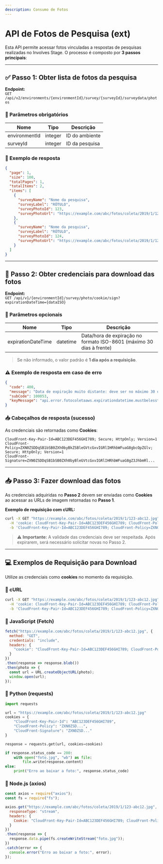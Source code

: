 ```yaml
---
description: Consumo de Fotos
---
```


# API de Fotos de Pesquisa (ext)

Esta API permite acessar fotos vinculadas a respostas de pesquisas realizadas no Involves Stage. O processo é composto por **3 passos principais**:

***

## ✅ Passo 1: Obter lista de fotos da pesquisa

**Endpoint:**\
`GET /api/v2/environments/{environmentId}/survey/{surveyId}/surveydata/photos`

### 🔧 Parâmetros obrigatórios

| Nome          | Tipo    | Descrição      |
| ------------- | ------- | -------------- |
| environmentId | integer | ID do ambiente |
| surveyId      | integer | ID da pesquisa |

### 📘 Exemplo de resposta

```json
{
  "page": 1,
  "size": 100,
  "totalPages": 1,
  "totalItems": 2,
  "items": [
    {
      "surveyName": "Nome da pesquisa",
      "surveyLabel": "RÓTULO",
      "surveyPhotoId": 123,
      "surveyPhotoUrl": "https://example.com/abc/fotos/coleta/2019/1/123-abc12.jpg"
    },
    {
      "surveyName": "Nome da pesquisa",
      "surveyLabel": "RÓTULO",
      "surveyPhotoId": 124,
      "surveyPhotoUrl": "https://example.com/abc/fotos/coleta/2019/1/123-def34.jpg"
    }
  ]
}
```

***

## 🔐 Passo 2: Obter credenciais para download das fotos

**Endpoint:**\
`GET /api/v1/{environmentId}/survey/photo/cookie/sign?expirationDateTime={dataISO}`

### 🔧 Parâmetros opcionais

| Nome               | Tipo     | Descrição                                                            |
| ------------------ | -------- | -------------------------------------------------------------------- |
| expirationDateTime | datetime | Data/hora de expiração no formato ISO-8601 (máximo 30 dias à frente) |

> Se não informado, o valor padrão é **1 dia após a requisição**.

### ⚠️ Exemplo de resposta em caso de erro

```json
{
  "code": 400,
  "message": "Data de expiração muito distante: deve ser no máximo 30 dias",
  "subCode": 100053,
  "keyMessage": "api.error.fotocoletaaws.expirationdatetime.mustbelessthanxdays"
}
```

### 📥 Cabeçalhos de resposta (sucesso)

As credenciais são retornadas como **Cookies**:

```
CloudFront-Key-Pair-Id=ABC123DEF456GHI789; Secure; HttpOnly; Version=1
CloudFront-Policy=ZXN0ZSDDqSB1bSB0ZXh0byBkZSBleGVtcGxvIGRlIHRhbWFuaG8gbcOpZGlv; Secure; HttpOnly; Version=1
CloudFront-Signature=ZXN0ZSDDqSB1bSB0ZXh0byBleGVtcGxvIGRlIHRhbWFuaG8gZ3JhbmRl...
```

***

## 📥 Passo 3: Fazer download das fotos

As credenciais adquiridas no **Passo 2** devem ser enviadas como **Cookies** ao acessar as URLs de imagem retornadas no **Passo 1**.

**Exemplo de requisição com cURL:**

```bash
curl -X GET "https://example.com/abc/fotos/coleta/2019/1/123-abc12.jpg" \
  -H 'cookie: CloudFront-Key-Pair-Id=ABC123DEF456GHI789; CloudFront-Policy=ZXN0ZSD...; CloudFront-Signature=ZXN0ZSD...' \
  -b 'CloudFront-Key-Pair-Id=ABC123DEF456GHI789; CloudFront-Policy=ZXN0ZSD...; CloudFront-Signature=ZXN0ZSD...'
```

> ⚠️ **Importante:** A validade das credenciais deve ser respeitada. Após expirarem, será necessário solicitar novas no Passo 2.

***

## 💻 Exemplos de Requisição para Download

Utilize as credenciais como **cookies** no momento da requisição.

### 🔹 cURL

```bash
curl -X GET "https://example.com/abc/fotos/coleta/2019/1/123-abc12.jpg" \
  -H 'cookie: CloudFront-Key-Pair-Id=ABC123DEF456GHI789; CloudFront-Policy=ZXN0ZSD...; CloudFront-Signature=ZXN0ZSD...' \
  -b 'CloudFront-Key-Pair-Id=ABC123DEF456GHI789; CloudFront-Policy=ZXN0ZSD...; CloudFront-Signature=ZXN0ZSD...'
```

### 🔹 JavaScript (Fetch)

```javascript
fetch("https://example.com/abc/fotos/coleta/2019/1/123-abc12.jpg", {
  method: "GET",
  credentials: "include",
  headers: {
    "cookie": "CloudFront-Key-Pair-Id=ABC123DEF456GHI789; CloudFront-Policy=ZXN0ZSD...; CloudFront-Signature=ZXN0ZSD..."
  }
})
.then(response => response.blob())
.then(photo => {
  const url = URL.createObjectURL(photo);
  window.open(url);
});
```

### 🔹 Python (requests)

```python
import requests

url = "https://example.com/abc/fotos/coleta/2019/1/123-abc12.jpg"
cookies = {
    "CloudFront-Key-Pair-Id": "ABC123DEF456GHI789",
    "CloudFront-Policy": "ZXN0ZSD...",
    "CloudFront-Signature": "ZXN0ZSD..."
}

response = requests.get(url, cookies=cookies)

if response.status_code == 200:
    with open("foto.jpg", "wb") as file:
        file.write(response.content)
else:
    print("Erro ao baixar a foto:", response.status_code)
```

### 🔹 Node.js (axios)

```javascript
const axios = require("axios");
const fs = require("fs");

axios.get("https://example.com/abc/fotos/coleta/2019/1/123-abc12.jpg", {
  responseType: "stream",
  headers: {
    Cookie: "CloudFront-Key-Pair-Id=ABC123DEF456GHI789; CloudFront-Policy=ZXN0ZSD...; CloudFront-Signature=ZXN0ZSD..."
  }
})
.then(response => {
  response.data.pipe(fs.createWriteStream("foto.jpg"));
})
.catch(error => {
  console.error("Erro ao baixar a foto:", error);
});
```

